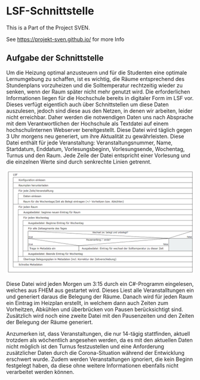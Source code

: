 # LSF-Schnittstelle
This is a Part of the Project SVEN.

See https://projekt-sven.github.io/ for more Info

## Aufgabe der Schnittstelle
Um die Heizung optimal anzusteuern und für die Studenten eine optimale Lernumgebung zu schaffen, ist es wichtig, die Räume entsprechend des Stundenplans vorzuheizen und die Solltemperatur rechtzeitig wieder zu senken, wenn der Raum später nicht mehr genutzt wird. Die erforderlichen Informationen liegen für die Hochschule bereits in digitaler Form im LSF vor. Dieses verfügt eigentlich auch über Schnittstellen um diese Daten auszulesen, jedoch sind diese aus den Netzen, in denen wir arbeiten, leider nicht erreichbar. Daher werden die notwendigen Daten uns nach Absprache mit dem Verantwortlichen der Hochschule als Textdatei auf einem hochschulinternen Webserver bereitgestellt. Diese Datei wird täglich gegen 3 Uhr morgens neu generiert, um ihre Aktualität zu gewährleisten. Diese Datei enthält für jede Veranstaltung: Veranstaltungsnummer, Name, Startdatum, Enddatum, Vorlesungsbeginn, Vorlesungsende, Wochentag, Turnus und den Raum. Jede Zeile der Datei entspricht einer Vorlesung und die einzelnen Werte sind durch senkrechte Linien getrennt. 

![Strukturgramm](LSF-Struktogramm.png)

Diese Datei wird jeden Morgen um 3:15 durch ein C#-Programm eingelesen, welches aus FHEM aus gestartet wird. Dieses Liest alle Veranstalltungen ein und generiert daraus die Belegung der Räume. Danach wird für jeden Raum ein Eintrag im Heizplan erstellt, in welchem dann auch Zeiten zum Vorheitzen, Abkühlen und überbrücken von Pausen berücksichtigt sind. Zusätzlich wird noch eine zweite Datei mit den Pausenzeiten und den Zeiten der Belegung der Räume generiert. 

Anzumerken ist, dass Veranstaltungen, die nur 14-tägig stattfinden, aktuell trotzdem als wöchentlich angesehen werden, da es mit den aktuellen Daten nicht möglich ist den Turnus festzustellen und eine Anforderung zusätzlicher Daten durch die Corona-Situation während der Entwicklung erschwert wurde. Zudem werden Veranstaltungen ignoriert, die kein Beginn festgelegt haben, da diese ohne weitere Informationen ebenfalls nicht verarbeitet werden können. 
